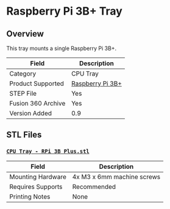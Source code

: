 # Raspberry Pi 3B+ Tray

## Overview

This tray mounts a single Raspberry Pi 3B+.

| Field                 | Description               |
|-----------------------|---------------------------|
| Category              | CPU Tray                  |
| Product Supported     | [Raspberry Pi 3B+][1]     |
| STEP File             | Yes                       |
| Fusion 360 Archive    | Yes                       |
| Version Added         | 0.9                       |

## STL Files

### [`CPU Tray - RPi 3B Plus.stl`][2]

| Field             | Description                |
|-------------------|----------------------------|
| Mounting Hardware | 4x M3 x 6mm machine screws |
| Requires Supports | Recommended                |
| Printing Notes    | None                       |

[1]: https://www.raspberrypi.com/products/raspberry-pi-3-model-b-plus/
[2]: https://github.com/jon-harper/OmniBox/blob/main/Trays/CPU/Raspberry%20Pi%203B%20Plus/CPU%20Tray%20-%20RPi%203B%20Plus.stl